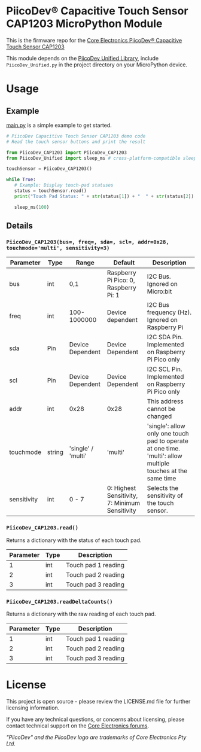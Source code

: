 # PiicoDev® Capacitive Touch Sensor CAP1203 MicroPython Module

This is the firmware repo for the [Core Electronics PiicoDev® Capacitive Touch Sensor CAP1203](https://core-electronics.com.au/catalog/product/view/sku/CE07816)

This module depends on the [PiicoDev Unified Library](https://github.com/CoreElectronics/CE-PiicoDev-Unified), include `PiicoDev_Unified.py` in the project directory on your MicroPython device.

<!-- TODO update tutorial link with the device tinyurl eg. piico.dev/p1
See the [Quickstart Guide](https://piico.dev/pX)
 -->

# Usage
## Example
[main.py](https://github.com/CoreElectronics/CE-PiicoDev-CAP1203-MicroPython-Module/blob/main/main.py) is a simple example to get started.
```python
# PiicoDev Capacitive Touch Sensor CAP1203 demo code
# Read the touch sensor buttons and print the result

from PiicoDev_CAP1203 import PiicoDev_CAP1203
from PiicoDev_Unified import sleep_ms # cross-platform-compatible sleep

touchSensor = PiicoDev_CAP1203()

while True:
   # Example: Display touch-pad statuses
   status = touchSensor.read()
   print("Touch Pad Status: " + str(status[1]) + "  " + str(status[2]) + "  " + str(status[3]))

   sleep_ms(100)
```
## Details
### `PiicoDev_CAP1203(bus=, freq=, sda=, scl=, addr=0x28, touchmode='multi', sensitivity=3)`
Parameter | Type | Range | Default | Description
--- | --- | --- | --- | ---
bus | int | 0,1 | Raspberry Pi Pico: 0, Raspberry Pi: 1 | I2C Bus.  Ignored on Micro:bit
freq | int | 100-1000000 | Device dependent | I2C Bus frequency (Hz).  Ignored on Raspberry Pi
sda | Pin | Device Dependent | Device Dependent | I2C SDA Pin. Implemented on Raspberry Pi Pico only
scl | Pin | Device Dependent | Device Dependent | I2C SCL Pin. Implemented on Raspberry Pi Pico only
addr | int | 0x28 | 0x28 | This address cannot be changed
touchmode | string | 'single' / 'multi' | 'multi' | 'single': allow only one touch pad to operate at one time. 'multi': allow multiple touches at the same time
sensitivity | int | 0 - 7 | 0: Highest Sensitivity, 7: Minimum Sensitivity | Selects the sensitivity of the touch sensor.

### `PiicoDev_CAP1203.read()`
Returns a dictionary with the status of each touch pad.

Parameter | Type | Description
--- | --- | ---
1 | int | Touch pad 1 reading
2 | int | Touch pad 2 reading
3 | int | Touch pad 3 reading

### `PiicoDev_CAP1203.readDeltaCounts()`
Returns  a dictionary with the raw reading of each touch pad.

Parameter | Type | Description
--- | --- | ---
1 | int | Touch pad 1 reading
2 | int | Touch pad 2 reading
3 | int | Touch pad 3 reading


# License
This project is open source - please review the LICENSE.md file for further licensing information.

If you have any technical questions, or concerns about licensing, please contact technical support on the [Core Electronics forums](https://forum.core-electronics.com.au/).

*\"PiicoDev\" and the PiicoDev logo are trademarks of Core Electronics Pty Ltd.*
